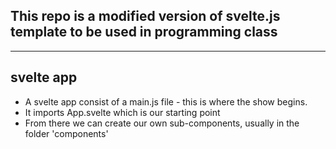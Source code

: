 ## This repo is a modified version of svelte.js template to be used in programming class

---

## svelte app

- A svelte app consist of a main.js file - this is where the show begins.
- It imports App.svelte which is our starting point
- From there we can create our own sub-components, usually in the folder 'components'